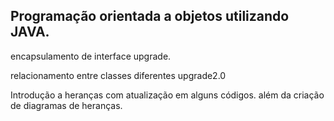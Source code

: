 ## Programação orientada a objetos utilizando JAVA.
 
encapsulamento de interface upgrade.

relacionamento entre classes diferentes upgrade2.0

Introdução a heranças com atualização em alguns códigos. além da criação de diagramas de heranças.

##
